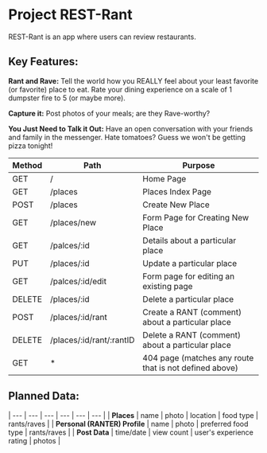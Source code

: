 # Project REST-Rant

REST-Rant is an app where users can review restaurants.

## Key Features: 

**Rant and Rave:** Tell the world how you REALLY feel about your least favorite (or favorite) place to eat. Rate your dining experience on a scale of 1 dumpster fire to 5 (or maybe more). 

**Capture it:** Post photos of your meals; are they Rave-worthy? 

**You Just Need to Talk it Out:** Have an open conversation with your friends and family in the messenger. Hate tomatoes? Guess we won't be getting pizza tonight!


| Method | Path | Purpose |
| --- | --- | --- |
| GET | / | Home Page |
| GET | /places | Places Index Page |
| POST | /places | Create New Place |
| GET | /places/new | Form Page for Creating New Place | 
| GET | /palces/:id | Details about a particular place |
| PUT | /places/:id | Update a particular place | 
| GET | /palces/:id/edit | Form page for editing an existing page | 
| DELETE | /places/:id | Delete a particular place | 
| POST | /places/:id/rant | Create a RANT (comment) about a particular place |
| DELETE | /places/:id/rant/:rantID | Delete a RANT (comment) about a particular place | 
| GET | * | 404 page (matches any route that is not defined above) |

## Planned Data: 
| --- | --- | --- | --- | --- | --- |
| **Places** | name | photo | location | food type | rants/raves |
| **Personal (RANTER) Profile** | name | photo | preferred food type | rants/raves | 
| **Post Data** | time/date | view count | user's experience rating | photos | 